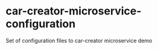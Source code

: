 # car-creator-microservice-configuration
Set of configuration files to car-creator microservice demo 
